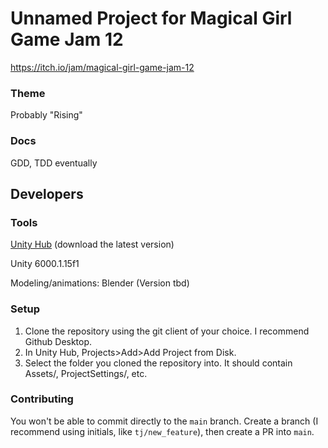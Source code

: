 # Unnamed Project for Magical Girl Game Jam 12

https://itch.io/jam/magical-girl-game-jam-12

### Theme
Probably "Rising"

### Docs
GDD, TDD eventually

## Developers

### Tools
[Unity Hub](https://unity.com/download) (download the latest version)

Unity 6000.1.15f1

Modeling/animations: Blender (Version tbd)

### Setup
1. Clone the repository using the git client of your choice. I recommend Github Desktop.
2. In Unity Hub, Projects>Add>Add Project from Disk.
3. Select the folder you cloned the repository into. It should contain Assets/, ProjectSettings/, etc.

### Contributing
You won't be able to commit directly to the `main` branch. Create a branch (I recommend using initials, like `tj/new_feature`), then create a PR into `main`.
